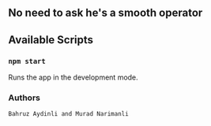 ## No need to ask he's a smooth operator

## Available Scripts

### `npm start`

Runs the app in the development mode.

### Authors
```bash
Bahruz Aydinli and Murad Narimanli
```
